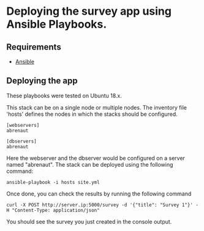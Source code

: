 # Deploying the survey app using Ansible Playbooks.

## Requirements

* [Ansible](https://www.ansible.com/)

## Deploying the app

These playbooks were tested on Ubuntu 18.x.

This stack can be on a single node or multiple nodes. The inventory file 'hosts' defines the nodes in which the stacks should be configured.

    [webservers]
    abrenaut

    [dbservers]
    abrenaut

Here the webserver and the dbserver would be configured on a server named "abrenaut". The stack can be deployed using the following command:

    ansible-playbook -i hosts site.yml

Once done, you can check the results by running the following command

```
curl -X POST http://server.ip:5000/survey -d '{"title": "Survey 1"}' -H "Content-Type: application/json"
```

You should see the survey you just created in the console output.
